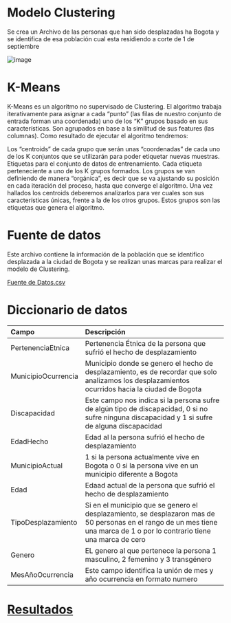 

# Modelo Clustering 

Se crea un Archivo de las personas que han sido desplazadas ha Bogota y se identifica de esa población cual esta residiendo a corte de 1 de septiembre

![image](https://user-images.githubusercontent.com/93198276/139264347-9fdd4829-da0f-4356-bc62-3900f0ab243f.png)

# K-Means

K-Means es un algoritmo no supervisado de Clustering. El algoritmo trabaja iterativamente para asignar a cada “punto” (las filas de nuestro conjunto de entrada forman una coordenada) uno de los “K” grupos basado en sus características. Son agrupados en base a la similitud de sus features (las columnas). Como resultado de ejecutar el algoritmo tendremos:

Los “centroids” de cada grupo que serán unas “coordenadas” de cada uno de los K conjuntos que se utilizarán para poder etiquetar nuevas muestras.
Etiquetas para el conjunto de datos de entrenamiento. Cada etiqueta perteneciente a uno de los K grupos formados.
Los grupos se van definiendo de manera “orgánica”, es decir que se va ajustando su posición en cada iteración del proceso, hasta que converge el algoritmo. Una vez hallados los centroids deberemos analizarlos para ver cuales son sus características únicas, frente a la de los otros grupos. Estos grupos son las etiquetas que genera el algoritmo.

# Fuente de datos

Este archivo contiene la información de la población que se identifico desplazada a la ciudad de Bogota y se realizan unas marcas para realizar el modelo de Clustering.

[Fuente de Datos.csv](https://github.com/ObservatorioVictimas/ObservatorioVictimas-Representacion-Cartografica-del-Alcance-de-la-Politica-de-Victimas-del-Conflict/files/7469118/Desplazamiento.csv)

# Diccionario de datos

| Campo | Descripción  |
| :----- | :--- | 
| PertenenciaEtnica | Pertenencia Étnica de la persona que sufrió el hecho de desplazamiento  | 
|MunicipioOcurrencia  |  Municipio donde se genero el hecho de desplazamiento, es de recordar que solo analizamos los desplazamientos ocurridos hacia la ciudad de Bogota | 
| Discapacidad |  Este campo nos indica si la persona sufre de algún tipo de discapacidad, 0 si no sufre ninguna discapacidad y 1 si sufre de alguna discapacidad | 
| EdadHecho | Edad al la persona sufrió el hecho de desplazamiento | 
| MunicipioActual | 1 si la persona actualmente vive en Bogota o 0 si la persona vive en un municipio diferente a Bogota | 
| Edad | Edaad actual de la persona que sufrió el hecho de desplazamiento | 
| TipoDesplazamiento | Si en el municipio que se genero el desplazamiento, se desplazaron mas de 50 personas en el rango de un mes tiene una marca de 1 o por lo contrario tiene una marca de cero | 
| Genero | EL genero al que pertenece la persona 1 masculino, 2 femenino y 3 transgénero | 
| MesAñoOcurrencia | Este campo identifica la unión de mes y año ocurrencia en formato numero |

# [Resultados](https://github.com/ObservatorioVictimas/ObservatorioVictimas-Representacion-Cartografica-del-Alcance-de-la-Politica-de-Victimas-del-Conflict/tree/main/Modelo%20Clustering/Resultados)







